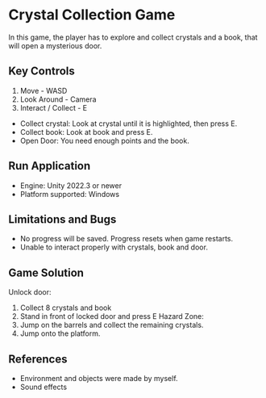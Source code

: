 # Crystal Collection Game
In this game, the player has to explore and collect crystals and a book, that will open a mysterious door.

## Key Controls
1. Move - WASD
2. Look Around - Camera
3. Interact / Collect - E

- Collect crystal: Look at crystal until it is highlighted, then press E.
- Collect book: Look at book and press E.
- Open Door: You need enough points and the book.

## Run Application
- Engine: Unity 2022.3 or newer
- Platform supported: Windows
 
## Limitations and Bugs
- No progress will be saved. Progress resets when game restarts.
- Unable to interact properly with crystals, book and door.

## Game Solution
Unlock door:
1. Collect 8 crystals and book
2. Stand in front of locked door and press E
Hazard Zone:
1. Jump on the barrels and collect the remaining crystals.
2. Jump onto the platform.
 
## References
- Environment and objects were made by myself.
- Sound effects 
     
